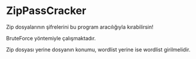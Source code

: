# ZipPassCracker
Zip dosyalarının şifrelerini bu program aracılığıyla kırabilirsin!

BruteForce yöntemiyle çalışmaktadır.

Zip dosyası yerine dosyanın konumu, wordlist yerine ise wordlist girilmelidir.

